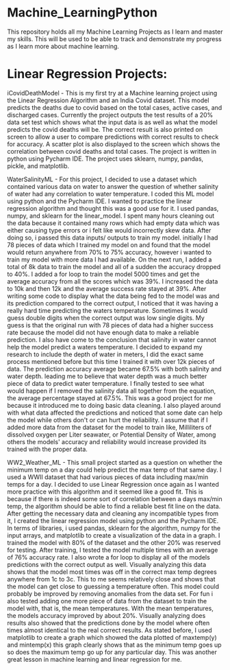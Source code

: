 # Machine_LearningPython
This repository holds all my Machine Learning Projects as I learn and master my skills. This will be used to be able to track and demonstrate my progress as I learn more about machine learning. 


# Linear Regression Projects:

iCovidDeathModel - This is my first try at a Machine learning project using the Linear Regression Algorithm and an India Covid dataset. This model predicts the deaths due to covid based on the total cases, active cases, and discharged cases. Currently the project outputs the test results of a 20% data set test which shows what the input data is as well as what the model predicts the covid deaths will be. The correct result is also printed on screen to allow a user to compare predictions with correct results to check for accuracy. A scatter plot is also displayed to the screen which shows the correlation between covid deaths and total cases. The project is written in python using Pycharm IDE. The project uses sklearn, numpy, pandas, pickle, and matplotlib.

WaterSalinityML - For this project, I decided to use a dataset which contained various data on water to answer the question of whether salinity of water had any correlation to water temperature. I coded this ML model using python and the Pycharm IDE. I wanted to practice the linear regression algorithm and thought this was a good use for it. I used pandas, numpy, and sklearn for the linear_model. I spent many hours cleaning out the data because it contained many rows which had empty data which was either causing type errors or i felt like would incorrectly skew data. After doing so, i passed this data inputs/ outputs to train my model. initially I had 78 pieces of data which I trained my model on and found that the model would return anywhere from 70% to 75% accuracy, however i wanted to train my model with more data I had available. On the next run, I added a total of 8k data to train the model and all of a sudden the accuracy dropped to 40%. I added a for loop to train the model 5000 times and get the average accuracy from all the scores which was 39%. I increased the data to 10k and then 12k and the average success rate stayed at 39%. After writing some code to display what the data being fed to the model was and its prediction compared to the correct output, I noticed that it was having a really hard time predicting the waters temperature. Sometimes it would guess double digits when the correct output was low single digits. My guess is that the original run with 78 pieces of data had a higher success rate because the model did not have enough data to make a reliable prediction. I also have come to the conclusion that salinity in water cannot help the model predict a waters temperature. I decided to expand my research to include the depth of water in meters, I did the exact same process mentioned before but this time I trained it with over 12k pieces of data. The prediction accuracy average became 67.5% with both salinity and water depth. leading me to believe that water depth was a much better piece of data to predict water temperature. I finally tested to see what would happen if I removed the salinity data all together from the equation, the average percentage stayed at 67.5%. This was a good project for me because it introduced me to doing basic data cleaning. I also played around with what data affected the predictions and noticed that some date can help the model while others don't or can hurt the reliability. I assume that if I added more data from the dataset for the model to train like, Milliliters of dissolved oxygen per Liter seawater, or Potential Density of Water, among others the models' accuracy and reliability would increase provided its trained with the proper data.

WW2_Weather_ML - This small project started as a question on whether the minimum temp on a day could help predict the max temp of that same day. I used a WWII dataset that had various pieces of data including max/min temps for a day. I decided to use Linear Regression once again as I wanted more practice with this algorithm and it seemed like a good fit. This is because if there is indeed some sort of correlation between a days max/min temp, the algorithm should be able to find a reliable best fit line on the data. After getting the necessary data and cleaning any incompatible types from it, I created the linear regression model using python and the Pycharm IDE. In terms of libraries, i used pandas, sklearn for the algorithm, numpy for the input arrays, and matplotlib to create a visualization of the data in a graph. I trained the model with 80% of the dataset and the other 20% was reserved for testing. After training, I tested the model multiple times with an average of 76% accuracy rate. I also wrote a for loop to display all of the models predictions with the correct output as well. Visually analyzing this data shows that the model most times was off in the correct max temp degrees anywhere from 1c to 3c. This to me seems relatively close and shows that the model can get close to guessing a temperature often. This model could probably be improved by removing anomalies from the data set. For fun i also tested adding one more piece of data from the dataset to train the model with, that is, the mean temperatures. With the mean temperatures, the models accuracy improved by about 20%. Visually analyzing does results also showed that the predictions done by the model where often times almost identical to the real correct results. As stated before, I used matplotlib to create a graph which showed the data plotted of maxtemp(y) and mintemp(x) this graph clearly shows that as the minimum temp goes up so does the maximum temp go up for any particular day. This was another great lesson in machine learning and linear regression for me. 


      
      
